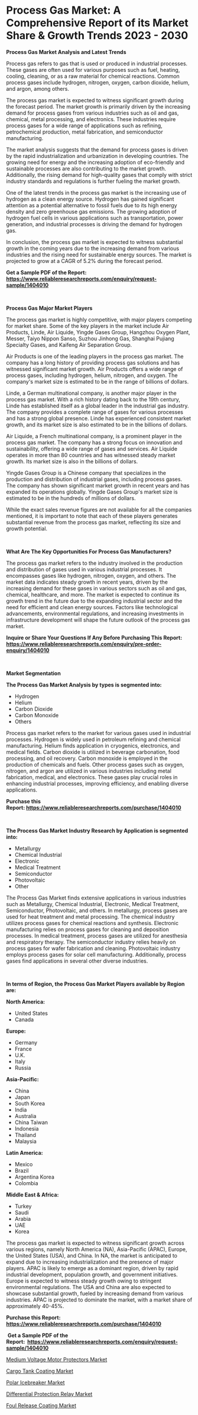 <p><h1>Process Gas Market: A Comprehensive Report of its Market Share & Growth Trends 2023 - 2030</h1></p><p><strong>Process Gas Market Analysis and Latest Trends</strong></p>
<p><p>Process gas refers to gas that is used or produced in industrial processes. These gases are often used for various purposes such as fuel, heating, cooling, cleaning, or as a raw material for chemical reactions. Common process gases include hydrogen, nitrogen, oxygen, carbon dioxide, helium, and argon, among others.</p><p>The process gas market is expected to witness significant growth during the forecast period. The market growth is primarily driven by the increasing demand for process gases from various industries such as oil and gas, chemical, metal processing, and electronics. These industries require process gases for a wide range of applications such as refining, petrochemical production, metal fabrication, and semiconductor manufacturing.</p><p>The market analysis suggests that the demand for process gases is driven by the rapid industrialization and urbanization in developing countries. The growing need for energy and the increasing adoption of eco-friendly and sustainable processes are also contributing to the market growth. Additionally, the rising demand for high-quality gases that comply with strict industry standards and regulations is further fueling the market growth.</p><p>One of the latest trends in the process gas market is the increasing use of hydrogen as a clean energy source. Hydrogen has gained significant attention as a potential alternative to fossil fuels due to its high energy density and zero greenhouse gas emissions. The growing adoption of hydrogen fuel cells in various applications such as transportation, power generation, and industrial processes is driving the demand for hydrogen gas.</p><p>In conclusion, the process gas market is expected to witness substantial growth in the coming years due to the increasing demand from various industries and the rising need for sustainable energy sources. The market is projected to grow at a CAGR of 5.2% during the forecast period.</p></p>
<p><strong>Get a Sample PDF of the Report:&nbsp; <a href="https://www.reliableresearchreports.com/enquiry/request-sample/1404010">https://www.reliableresearchreports.com/enquiry/request-sample/1404010</a></strong></p>
<p>&nbsp;</p>
<p><strong>Process Gas Major Market Players</strong></p>
<p><p>The process gas market is highly competitive, with major players competing for market share. Some of the key players in the market include Air Products, Linde, Air Liquide, Yingde Gases Group, Hangzhou Oxygen Plant, Messer, Taiyo Nippon Sanso, Suzhou Jinhong Gas, Shanghai Pujiang Specialty Gases, and Kaifeng Air Separation Group.</p><p>Air Products is one of the leading players in the process gas market. The company has a long history of providing process gas solutions and has witnessed significant market growth. Air Products offers a wide range of process gases, including hydrogen, helium, nitrogen, and oxygen. The company's market size is estimated to be in the range of billions of dollars.</p><p>Linde, a German multinational company, is another major player in the process gas market. With a rich history dating back to the 19th century, Linde has established itself as a global leader in the industrial gas industry. The company provides a complete range of gases for various processes and has a strong global presence. Linde has experienced consistent market growth, and its market size is also estimated to be in the billions of dollars.</p><p>Air Liquide, a French multinational company, is a prominent player in the process gas market. The company has a strong focus on innovation and sustainability, offering a wide range of gases and services. Air Liquide operates in more than 80 countries and has witnessed steady market growth. Its market size is also in the billions of dollars.</p><p>Yingde Gases Group is a Chinese company that specializes in the production and distribution of industrial gases, including process gases. The company has shown significant market growth in recent years and has expanded its operations globally. Yingde Gases Group's market size is estimated to be in the hundreds of millions of dollars.</p><p>While the exact sales revenue figures are not available for all the companies mentioned, it is important to note that each of these players generates substantial revenue from the process gas market, reflecting its size and growth potential.</p></p>
<p>&nbsp;</p>
<p><strong>What Are The Key Opportunities For Process Gas Manufacturers?</strong></p>
<p><p>The process gas market refers to the industry involved in the production and distribution of gases used in various industrial processes. It encompasses gases like hydrogen, nitrogen, oxygen, and others. The market data indicates steady growth in recent years, driven by the increasing demand for these gases in various sectors such as oil and gas, chemical, healthcare, and more. The market is expected to continue its growth trend in the future due to the expanding industrial sector and the need for efficient and clean energy sources. Factors like technological advancements, environmental regulations, and increasing investments in infrastructure development will shape the future outlook of the process gas market.</p></p>
<p><strong>Inquire or Share Your Questions If Any Before Purchasing This Report: <a href="https://www.reliableresearchreports.com/enquiry/pre-order-enquiry/1404010">https://www.reliableresearchreports.com/enquiry/pre-order-enquiry/1404010</a></strong></p>
<p>&nbsp;</p>
<p><strong>Market Segmentation</strong></p>
<p><strong>The Process Gas Market Analysis by types is segmented into:</strong></p>
<p><ul><li>Hydrogen</li><li>Helium</li><li>Carbon Dioxide</li><li>Carbon Monoxide</li><li>Others</li></ul></p>
<p><p>Process gas market refers to the market for various gases used in industrial processes. Hydrogen is widely used in petroleum refining and chemical manufacturing. Helium finds application in cryogenics, electronics, and medical fields. Carbon dioxide is utilized in beverage carbonation, food processing, and oil recovery. Carbon monoxide is employed in the production of chemicals and fuels. Other process gases such as oxygen, nitrogen, and argon are utilized in various industries including metal fabrication, medical, and electronics. These gases play crucial roles in enhancing industrial processes, improving efficiency, and enabling diverse applications.</p></p>
<p><strong>Purchase this Report:&nbsp;<a href="https://www.reliableresearchreports.com/purchase/1404010">https://www.reliableresearchreports.com/purchase/1404010</a></strong></p>
<p>&nbsp;</p>
<p><strong>The Process Gas Market Industry Research by Application is segmented into:</strong></p>
<p><ul><li>Metallurgy</li><li>Chemical Industrial</li><li>Electronic</li><li>Medical Treatment</li><li>Semiconductor</li><li>Photovoltaic</li><li>Other</li></ul></p>
<p><p>The Process Gas Market finds extensive applications in various industries such as Metallurgy, Chemical Industrial, Electronic, Medical Treatment, Semiconductor, Photovoltaic, and others. In metallurgy, process gases are used for heat treatment and metal processing. The chemical industry utilizes process gases for chemical reactions and synthesis. Electronic manufacturing relies on process gases for cleaning and deposition processes. In medical treatment, process gases are utilized for anesthesia and respiratory therapy. The semiconductor industry relies heavily on process gases for wafer fabrication and cleaning. Photovoltaic industry employs process gases for solar cell manufacturing. Additionally, process gases find applications in several other diverse industries.</p></p>
<p>&nbsp;</p>
<p><strong>In terms of Region, the Process Gas Market Players available by Region are:</strong></p>
<p>
    <p> <strong> North America: </strong>
        <ul>
            <li>United States</li>
            <li>Canada</li>
        </ul>
        </p> 
    <p> <strong> Europe: </strong>
        <ul>
            <li>Germany</li>
            <li>France</li>
            <li>U.K.</li>
            <li>Italy</li>
            <li>Russia</li>
        </ul>
        </p> 
    <p> <strong> Asia-Pacific: </strong>
        <ul>
            <li>China</li>
            <li>Japan</li>
            <li>South Korea</li>
            <li>India</li>
            <li>Australia</li>
            <li>China Taiwan</li>
            <li>Indonesia</li>
            <li>Thailand</li>
            <li>Malaysia</li>
        </ul>
        </p> 
    <p> <strong> Latin America: </strong>
        <ul>
            <li>Mexico</li>
            <li>Brazil</li>
            <li>Argentina Korea</li>
            <li>Colombia</li>
        </ul>
        </p> 
    <p> <strong> Middle East & Africa: </strong>
        <ul>
            <li>Turkey</li>
            <li>Saudi</li>
            <li>Arabia</li>
            <li>UAE</li>
            <li>Korea</li>
        </ul>
    </p>
    </p>
<p><p>The process gas market is expected to witness significant growth across various regions, namely North America (NA), Asia-Pacific (APAC), Europe, the United States (USA), and China. In NA, the market is anticipated to expand due to increasing industrialization and the presence of major players. APAC is likely to emerge as a dominant region, driven by rapid industrial development, population growth, and government initiatives. Europe is expected to witness steady growth owing to stringent environmental regulations. The USA and China are also expected to showcase substantial growth, fueled by increasing demand from various industries. APAC is projected to dominate the market, with a market share of approximately 40-45%.</p></p>
<p><strong>Purchase this Report: <a href="https://www.reliableresearchreports.com/purchase/1404010">https://www.reliableresearchreports.com/purchase/1404010</a></strong></p>
<p>&nbsp;<strong>Get a Sample PDF of the Report:&nbsp;&nbsp;<a href="https://www.reliableresearchreports.com/enquiry/request-sample/1404010">https://www.reliableresearchreports.com/enquiry/request-sample/1404010</a></strong></p>
<p><strong></strong></p>
<p><p><a href="https://github.com/ChiragRp1/Market-Research-Report-List-1/blob/main/medium-voltage-motor-protectors-market.md">Medium Voltage Motor Protectors Market</a></p><p><a href="https://www.linkedin.com/pulse/cargo-tank-coating-market-size-growth-forecast-from-2023--xifee/">Cargo Tank Coating Market</a></p><p><a href="https://medium.com/@enostillman2023/polar-icebreaker-market-size-and-market-trends-complete-industry-overview-2023-to-2030-2f04ebc61ff9">Polar Icebreaker Market</a></p><p><a href="https://github.com/ChiragRP21/Market-Research-Report-List-1/blob/main/differential-protection-relay-market.md">Differential Protection Relay Market</a></p><p><a href="https://www.linkedin.com/pulse/foul-release-coating-market-challenges-opportunities-growth-hzyie/">Foul Release Coating Market</a></p></p>